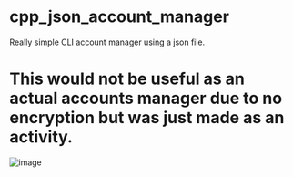 # cpp_json_account_manager
Really simple CLI account manager using a json file.

# This would not be useful as an actual accounts manager due to no encryption but was just made as an activity. 

![image](https://user-images.githubusercontent.com/53315422/213890980-2a66ac58-7269-48ea-bd6a-16009fc661bf.png)
